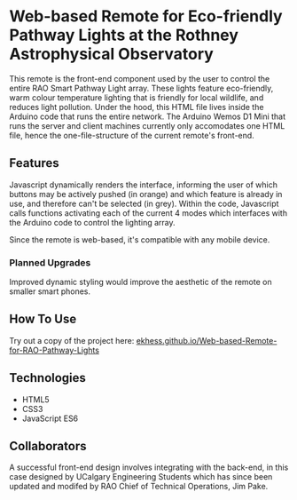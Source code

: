 # Web-based Remote for Eco-friendly Pathway Lights at the Rothney Astrophysical Observatory

This remote is the front-end component used by the user to control the entire RAO Smart Pathway Light array. These lights feature eco-friendly, warm colour temperature lighting that is friendly for local wildlife, and reduces light pollution. Under the hood, this HTML file lives inside the Arduino code that runs the entire network. The Arduino Wemos D1 Mini that runs the server and client machines currently only accomodates one HTML file, hence the one-file-structure of the current remote's front-end. 

## Features
Javascript dynamically renders the interface, informing the user of which buttons may be actively pushed (in orange) and which feature is already in use, and therefore can't be selected (in grey). Within the code, Javascript calls functions activating each of the current 4 modes which interfaces with the Arduino code to control the lighting array. 

Since the remote is web-based, it's compatible with any mobile device. 

### Planned Upgrades
Improved dynamic styling would improve the aesthetic of the remote on smaller smart phones. 

## How To Use
Try out a copy of the project here: [ekhess.github.io/Web-based-Remote-for-RAO-Pathway-Lights](ekhess.github.io/Web-based-Remote-for-RAO-Pathway-Lights)

## Technologies
- HTML5
- CSS3
- JavaScript ES6

## Collaborators
A successful front-end design involves integrating with the back-end, in this case designed by UCalgary Engineering Students which has since been updated and modifed by RAO Chief of Technical Operations, Jim Pake. 
